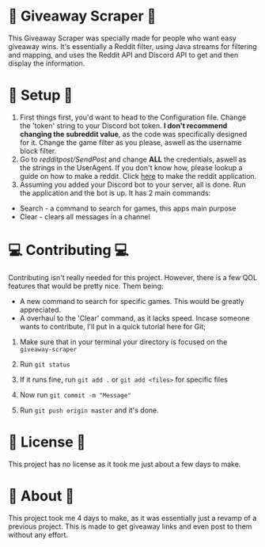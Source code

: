 # 🎁 Giveaway Scraper 🎁
 This Giveaway Scraper was specially made for people who want easy giveaway wins. It's essentially a Reddit filter, using Java streams for filtering and mapping, and uses the Reddit API and Discord API to get and then display the information. 
 # 📝 Setup 📝
  1. First things first, you'd want to head to the Configuration file. Change the 'token' string to your Discord bot token. **I don't recommend changing the subreddit value**, as the code was specifically designed for it. Change the game filter as you please, aswell as the username block filter. 
  2. Go to *redditpost/SendPost* and change **ALL** the credentials, aswell as the strings in the UserAgent. If you don't know how, please lookup a guide on how to make a reddit. Click [here](https://ssl.reddit.com/prefs/apps/) to make the reddit application. 
  3. Assuming you added your Discord bot to your server, all is done. Run the application and the bot is up. 
  It has 2 main commands: 
  - Search - a command to search for games, this apps main purpose 
  - Clear - clears all messages in a channel 
  # 💻 Contributing 💻 
  Contributing isn't really needed for this project. However, there is a few QOL features that would be pretty nice. Them being: 
  - A new command to search for specific games. This would be greatly appreciated. 
  - A overhaul to the 'Clear' command, as it lacks speed. 
  Incase someone wants to contribute, I'll put in a quick tutorial here for Git;
   1. Make sure that in your terminal your directory is focused on the `giveaway-scraper` 
   2. Run ```git status``` 
   3. If it runs fine, run ```git add .``` or ```git add <files>``` for specific files 
   4. Now run ```git commit -m "Message"``` 
   
   5. Run ```git push origin master``` and it's done. 

   # 📄 License 📄 
   This project has no license as it took me just about a few days to make.

   # 🚀 About  🚀
This project took me 4 days to make, as it was essentially just a revamp of a previous project. This is made to get giveaway links and even post to them without any effort.

